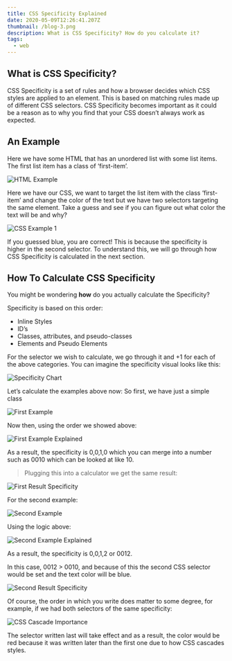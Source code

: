 ```yaml
---
title: CSS Specificity Explained
date: 2020-05-09T12:26:41.207Z
thumbnail: /blog-3.png
description: What is CSS Specificity? How do you calculate it?
tags:
  - web
---
```

## What is CSS Specificity?

CSS Specificity is a set of rules and how a browser decides which CSS styles are applied to an element. This is based on matching rules made up of different CSS selectors. CSS Specificity becomes important as it could be a reason as to why you find that your CSS doesn’t always work as expected.

## An Example
Here we have some HTML that has an unordered list with some list items. The first list item has a class of ‘first-item’.

![HTML Example](https://dev-to-uploads.s3.amazonaws.com/i/8oug9umvob4yqge14vs3.png)

Here we have our CSS, we want to target the list item with the class ‘first-item’ and change the color of the text but we have two selectors targeting the same element. Take a guess and see if you can figure out what color the text will be and why?

![CSS Example 1](https://dev-to-uploads.s3.amazonaws.com/i/20locchyj8py08d0ib7q.png)

If you guessed blue, you are correct! This is because the specificity is higher in the second selector. To understand this, we will go through how CSS Specificity is calculated in the next section.

## How To Calculate CSS Specificity

You might be wondering **how** do you actually calculate the Specificity? 

Specificity is based on this order:

- Inline Styles
- ID’s
- Classes, attributes, and pseudo-classes
- Elements and Pseudo Elements

For the selector we wish to calculate, we go through it and +1 for each of the above categories. You can imagine the specificity visual looks like this: 

![Specificity Chart](https://dev-to-uploads.s3.amazonaws.com/i/97vkamgugqkzpw6l182o.png)

Let’s calculate the examples above now:
So first, we have just a simple class

![First Example](https://dev-to-uploads.s3.amazonaws.com/i/b468jlxbbcu59shil0ti.png)

Now then, using the order we showed above:

![First Example Explained](https://dev-to-uploads.s3.amazonaws.com/i/e358p0erj1chv9y9z5do.png)

As a result, the specificity is 0,0,1,0 which you can merge into a number such as 0010 which can be looked at like 10.

> Plugging this into a calculator we get the same result: 

![First Result Specificity](https://dev-to-uploads.s3.amazonaws.com/i/rqlowxsvvbpvofif8n77.PNG)

For the second example:

![Second Example](https://dev-to-uploads.s3.amazonaws.com/i/gxqedufgua15hio1pmnt.png)

Using the logic above:

![Second Example Explained](https://dev-to-uploads.s3.amazonaws.com/i/0ryy7bzqgqa56tqrurqm.png)

As a result, the specificity is 0,0,1,2 or 0012.

In this case, 0012 > 0010, and because of this the second CSS selector would be set and the text color will be blue.

![Second Result Specificity](https://dev-to-uploads.s3.amazonaws.com/i/ruy1n81el6tf5v351ils.PNG)

Of course, the order in which you write does matter to some degree, for example, if we had both selectors of the same specificity:

![CSS Cascade Importance](https://dev-to-uploads.s3.amazonaws.com/i/heqe4rv0pp6clja6wibs.png)

The selector written last will take effect and as a result, the color would be red because it was written later than the first one due to how CSS cascades styles. 
